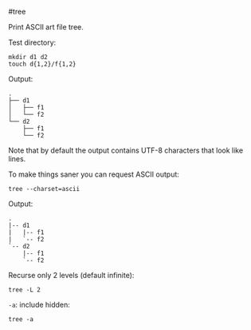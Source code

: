 #tree

Print ASCII art file tree.

Test directory:

    mkdir d1 d2
    touch d{1,2}/f{1,2}

Output:

    .
    ├── d1
    │   ├── f1
    │   └── f2
    └── d2
        ├── f1
        └── f2

Note that by default the output contains UTF-8 characters that look like lines.

To make things saner you can request ASCII output:

    tree --charset=ascii

Output:

    .
    |-- d1
    |   |-- f1
    |   `-- f2
    `-- d2
        |-- f1
        `-- f2

Recurse only 2 levels (default infinite):

    tree -L 2

`-a`: include hidden:

    tree -a
